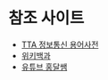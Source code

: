 # 참조 사이트

- [TTA 정보통신 용어사전](https://terms.tta.or.kr/)
- [위키백과](https://ko.wikipedia.org/)
- [유튜브 홍달쌤](https://www.youtube.com/@HeungSsaem)
